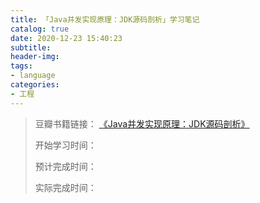 ```yaml
---
title: 「Java并发实现原理：JDK源码剖析」学习笔记
catalog: true
date: 2020-12-23 15:40:23
subtitle:
header-img:
tags:
- language
categories:
- 工程
---
```

> 豆瓣书籍链接：
> [《Java并发实现原理：JDK源码剖析》](https://book.douban.com/subject/35013531/)
> 
> 开始学习时间：
> 
> 预计完成时间：
> 
> 实际完成时间：